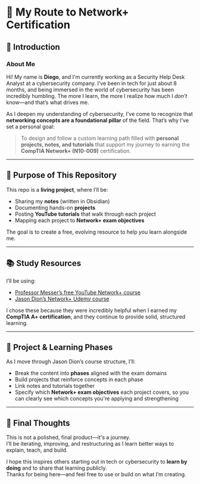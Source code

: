 # 🚀 My Route to Network+ Certification

## 👋 Introduction

### About Me

Hi! My name is **Diego**, and I'm currently working as a Security Help Desk Analyst at a cybersecurity company. I've been in tech for just about 8 months, and being immersed in the world of cybersecurity has been incredibly humbling. The more I learn, the more I realize how much I *don’t* know—and that’s what drives me.

As I deepen my understanding of cybersecurity, I’ve come to recognize that **networking concepts are a foundational pillar** of the field. That’s why I’ve set a personal goal:  
> To design and follow a custom learning path filled with **personal projects, notes, and tutorials** that support my journey to earning the **CompTIA Network+ (N10-009)** certification.

---

## 🎯 Purpose of This Repository

This repo is a **living project**, where I’ll be:
- Sharing my **notes** (written in Obsidian)
- Documenting hands-on **projects**
- Posting **YouTube tutorials** that walk through each project
- Mapping each project to **Network+ exam objectives**

The goal is to create a free, evolving resource to help *you* learn alongside me.

---

## 📚 Study Resources

I’ll be using:
- [Professor Messer’s free YouTube Network+ course](https://www.youtube.com/user/professormesser)
- [Jason Dion’s Network+ Udemy course](https://www.udemy.com/user/jason-dion/)  

I chose these because they were incredibly helpful when I earned my **CompTIA A+ certification**, and they continue to provide solid, structured learning.

---

## 🔨 Project & Learning Phases

As I move through Jason Dion’s course structure, I’ll:
- Break the content into **phases** aligned with the exam domains
- Build projects that reinforce concepts in each phase
- Link notes and tutorials together
- Specify which **Network+ exam objectives** each project covers, so you can clearly see which concepts you're applying and strengthening

---

## 🧠 Final Thoughts

This is not a polished, final product—it's a journey.  
I’ll be iterating, improving, and restructuring as I learn better ways to explain, teach, and build.

I hope this inspires others starting out in tech or cybersecurity to **learn by doing** and to share that learning publicly.  
Thanks for being here—and feel free to use or build on what I’m creating.
